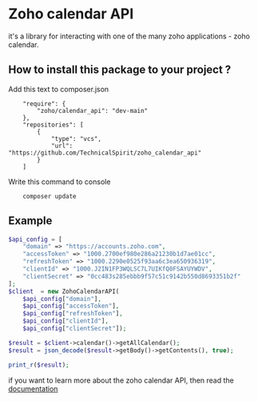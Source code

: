 # Zoho calendar API

it's a library for interacting with one of the many zoho applications - zoho calendar.

## How to install this package to your project ?

Add this text to composer.json
```
    "require": {
        "zoho/calendar_api": "dev-main"
    },
    "repositories": [
        {
            "type": "vcs",
            "url":  "https://github.com/TechnicalSpirit/zoho_calendar_api"
        }
    ]
```

Write this command to console
```
    composer update
```

## Example
```php
$api_config = [
    "domain" => "https://accounts.zoho.com",
    "accessToken" => "1000.2700ef980e286a21230b1d7ae01cc",
    "refreshToken" => "1000.2290e0525f93aa6c3ea650936319",
    "clientId" => "1000.J2IN1FP3WQLSC7L7UIKfQ0FSAYUYWDV",
    "clientSecret" => "0cc483s285ebbb9f57c51c9142b550d8693351b2f"
];
$client  = new ZohoCalendarAPI(
    $api_config["domain"],
    $api_config["accessToken"],
    $api_config["refreshToken"],
    $api_config["clientId"],
    $api_config["clientSecret"]);

$result = $client->calendar()->getAllCalendar();
$result = json_decode($result->getBody()->getContents(), true);

print_r($result);
```

if you want to learn more about the zoho calendar API, then read the [documentation](https://www.zoho.com/calendar/help/api/introduction.html)

